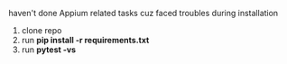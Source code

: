 haven't done Appium related tasks cuz faced troubles during installation 

1) clone repo
2) run **pip install -r requirements.txt**
3) run **pytest -vs**
